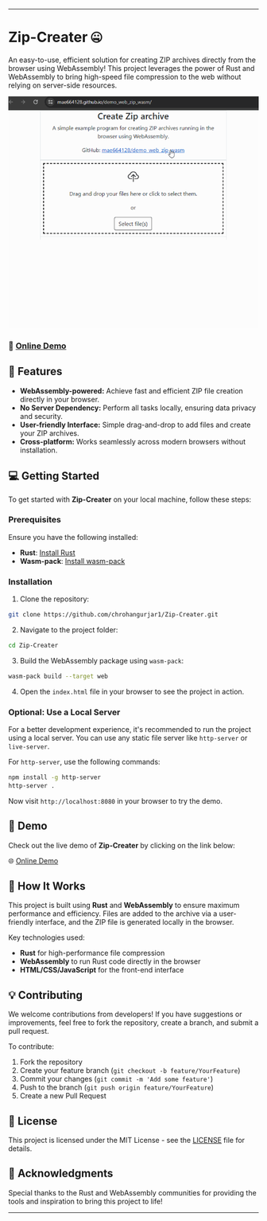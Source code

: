
---

# Zip-Creater 🤐 

An easy-to-use, efficient solution for creating ZIP archives directly from the browser using WebAssembly! This project leverages the power of Rust and WebAssembly to bring high-speed file compression to the web without relying on server-side resources.

![Screenshot7](doc/magic.gif)

### 🚀 [Online Demo](https://mae664128.github.io/demo_web_zip_wasm/)

## 🌟 Features
- **WebAssembly-powered:** Achieve fast and efficient ZIP file creation directly in your browser.
- **No Server Dependency:** Perform all tasks locally, ensuring data privacy and security.
- **User-friendly Interface:** Simple drag-and-drop to add files and create your ZIP archives.
- **Cross-platform:** Works seamlessly across modern browsers without installation.

## 💻 Getting Started

To get started with **Zip-Creater** on your local machine, follow these steps:

### Prerequisites

Ensure you have the following installed:

- **Rust**: [Install Rust](https://www.rust-lang.org/tools/install)
- **Wasm-pack**: [Install wasm-pack](https://rustwasm.github.io/wasm-pack/installer/)

### Installation

1. Clone the repository:

```bash
git clone https://github.com/chrohangurjar1/Zip-Creater.git
```

2. Navigate to the project folder:

```bash
cd Zip-Creater
```

3. Build the WebAssembly package using `wasm-pack`:

```bash
wasm-pack build --target web
```

4. Open the `index.html` file in your browser to see the project in action.

### Optional: Use a Local Server

For a better development experience, it's recommended to run the project using a local server. You can use any static file server like `http-server` or `live-server`.

For `http-server`, use the following commands:

```bash
npm install -g http-server
http-server .
```

Now visit `http://localhost:8080` in your browser to try the demo.

## 🎨 Demo

Check out the live demo of **Zip-Creater** by clicking on the link below:

🌐 [Online Demo](https://mae664128.github.io/demo_web_zip_wasm/)

## 🔧 How It Works

This project is built using **Rust** and **WebAssembly** to ensure maximum performance and efficiency. Files are added to the archive via a user-friendly interface, and the ZIP file is generated locally in the browser.

Key technologies used:
- **Rust** for high-performance file compression
- **WebAssembly** to run Rust code directly in the browser
- **HTML/CSS/JavaScript** for the front-end interface

## 💡 Contributing

We welcome contributions from developers! If you have suggestions or improvements, feel free to fork the repository, create a branch, and submit a pull request.

To contribute:

1. Fork the repository
2. Create your feature branch (`git checkout -b feature/YourFeature`)
3. Commit your changes (`git commit -m 'Add some feature'`)
4. Push to the branch (`git push origin feature/YourFeature`)
5. Create a new Pull Request

## 📜 License

This project is licensed under the MIT License - see the [LICENSE](LICENSE) file for details.

## 🤝 Acknowledgments

Special thanks to the Rust and WebAssembly communities for providing the tools and inspiration to bring this project to life!

---
